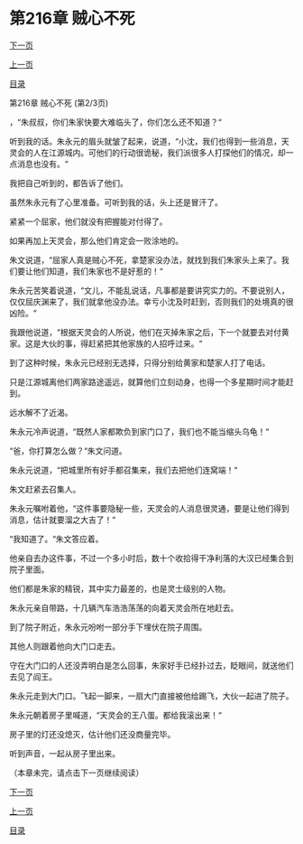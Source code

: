 <h1>第216章   贼心不死</h1>
            <div><p><a href="./647_%E7%AC%AC216%E7%AB%A0_%E8%B4%BC%E5%BF%83%E4%B8%8D%E6%AD%BB.md">下一页</a></p><p><a href="./645_%E7%AC%AC216%E7%AB%A0_%E8%B4%BC%E5%BF%83%E4%B8%8D%E6%AD%BB.md">上一页</a></p><p><a href="../">目录</a></p></div>
            <div><p>第216章   贼心不死 (第2/3页)</p><p>，“朱叔叔，你们朱家快要大难临头了，你们怎么还不知道？“</p><p>听到我的话。朱永元的眉头就皱了起来，说道，“小沈，我们也得到一些消息，天灵会的人在江源城内。可他们的行动很诡秘，我们派很多人打探他们的情况，却一点消息也没有。“</p><p>我把自己听到的，都告诉了他们。</p><p>虽然朱永元有了心里准备。可听到我的话，头上还是冒汗了。</p><p>紧紧一个屈家，他们就没有把握能对付得了。</p><p>如果再加上天灵会，那么他们肯定会一败涂地的。</p><p>朱文说道，“屈家人真是贼心不死，拿楚家没办法，就找到我们朱家头上来了。我们要让他们知道，我们朱家也不是好惹的！“</p><p>朱永元苦笑着说道，“文儿，不能乱说话，凡事都是要讲究实力的。不要说别人，仅仅屈庆渊来了，我们就拿他没办法。幸亏小沈及时赶到，否则我们的处境真的很凶险。“</p><p>我跟他说道，“根据天灵会的人所说，他们在灭掉朱家之后，下一个就要去对付黄家。这是大伙的事，得赶紧把其他家族的人招呼过来。“</p><p>到了这种时候，朱永元已经别无选择，只得分别给黄家和楚家人打了电话。</p><p>只是江源城离他们两家路途遥远，就算他们立刻动身，也得一个多星期时间才能赶到。</p><p>远水解不了近渴。</p><p>朱永元冷声说道，“既然人家都欺负到家门口了，我们也不能当缩头乌龟！“</p><p>“爸，你打算怎么做？“朱文问道。</p><p>朱永元说道，“把城里所有好手都召集来，我们去把他们连窝端！“</p><p>朱文赶紧去召集人。</p><p>朱永元嘱咐着他，“这件事要隐秘一些，天灵会的人消息很灵通，要是让他们得到消息，估计就要溜之大吉了！“</p><p>“我知道了。“朱文答应着。</p><p>他亲自去办这件事，不过一个多小时后，数十个收拾得干净利落的大汉已经集合到院子里面。</p><p>他们都是朱家的精锐，其中实力最差的，也是灵士级别的人物。</p><p>朱永元亲自带路，十几辆汽车浩浩荡荡的向着天灵会所在地赶去。</p><p>到了院子附近，朱永元吩咐一部分手下埋伏在院子周围。</p><p>其他人则跟着他向大门口走去。</p><p>守在大门口的人还没弄明白是怎么回事，朱家好手已经扑过去，眨眼间，就送他们去见了阎王。</p><p>朱永元走到大门口。飞起一脚来，一扇大门直接被他给踢飞，大伙一起进了院子。</p><p>朱永元朝着房子里喊道，“天灵会的王八蛋。都给我滚出来！“</p><p>房子里的灯还没熄灭，估计他们还没商量完毕。</p><p>听到声音，一起从房子里出来。</p><p>（本章未完，请点击下一页继续阅读）</p></div>
            <div><p><a href="./647_%E7%AC%AC216%E7%AB%A0_%E8%B4%BC%E5%BF%83%E4%B8%8D%E6%AD%BB.md">下一页</a></p><p><a href="./645_%E7%AC%AC216%E7%AB%A0_%E8%B4%BC%E5%BF%83%E4%B8%8D%E6%AD%BB.md">上一页</a></p><p><a href="../">目录</a></p></div>